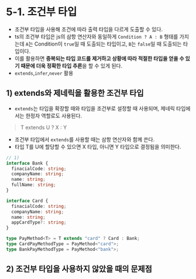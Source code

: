 # 5-1. 조건부 타입

- 조건부 타입을 사용해 조건에 따라 출력 타입을 다르게 도출할 수 있다.
- ts의 조건부 타입은 js의 삼항 연산자와 동일하게 `Condition ? A : B` 형태를 가지는데 `A`는 Condition이 `true`일 때 도출되는 타입이고, `B`는 `false`일 때 도출되는 타입이다.
- 이를 활용하면 **중복되는 타입 코드를 제거하고 상황에 따라 적절한 타입을 얻을 수 있기 때문에 더욱 정확한 타입 추론**을 할 수 있게 된다.
- `extends`,`infer`,`never` 활용

## 1) extends와 제네릭을 활용한 조건부 타입

- `extends`는 타입을 확장할 때와 타입을 조건부로 설정할 때 사용되며, 제네릭 타입에서는 한정자 역할로도 사용된다.

> T extends U ? X : Y

- 조건부 타입에서 `extends`를 사용할 때는 삼항 연산자와 함께 쓴다.
- 타입 T를 U에 할당할 수 있으면 X 타입, 아니면 Y 타입으로 결정됨을 의미한다.

```ts
// 1)
interface Bank {
  finacialCode: string;
  companyName: string;
  name: string;
  fullName: string;
}

interface Card {
  finacialCode: string;
  companyName: string;
  name: string;
  appCardType?: string;
}

type PayMethod<T> = T extends "card" ? Card : Bank;
type CardPayMethodType = PayMethod<"card">;
type BankPayMethodType = PayMethod<"bank">;
```

## 2) 조건부 타입을 사용하지 않았을 때의 문제점

